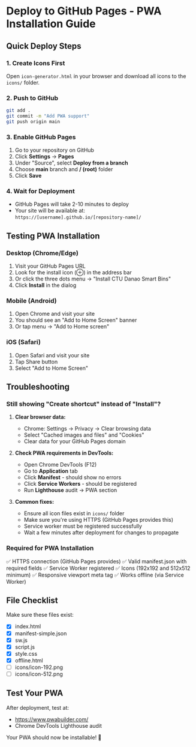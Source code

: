 # Deploy to GitHub Pages - PWA Installation Guide

## Quick Deploy Steps

### 1. Create Icons First
Open `icon-generator.html` in your browser and download all icons to the `icons/` folder.

### 2. Push to GitHub
```bash
git add .
git commit -m "Add PWA support"
git push origin main
```

### 3. Enable GitHub Pages
1. Go to your repository on GitHub
2. Click **Settings** → **Pages**
3. Under "Source", select **Deploy from a branch**
4. Choose **main** branch and **/ (root)** folder
5. Click **Save**

### 4. Wait for Deployment
- GitHub Pages will take 2-10 minutes to deploy
- Your site will be available at: `https://[username].github.io/[repository-name]/`

## Testing PWA Installation

### Desktop (Chrome/Edge)
1. Visit your GitHub Pages URL
2. Look for the install icon (⊕) in the address bar
3. Or click the three dots menu → "Install CTU Danao Smart Bins"
4. Click **Install** in the dialog

### Mobile (Android)
1. Open Chrome and visit your site
2. You should see an "Add to Home Screen" banner
3. Or tap menu → "Add to Home screen"

### iOS (Safari)
1. Open Safari and visit your site
2. Tap Share button
3. Select "Add to Home Screen"

## Troubleshooting

### Still showing "Create shortcut" instead of "Install"?

1. **Clear browser data:**
   - Chrome: Settings → Privacy → Clear browsing data
   - Select "Cached images and files" and "Cookies"
   - Clear data for your GitHub Pages domain

2. **Check PWA requirements in DevTools:**
   - Open Chrome DevTools (F12)
   - Go to **Application** tab
   - Click **Manifest** - should show no errors
   - Click **Service Workers** - should be registered
   - Run **Lighthouse** audit → PWA section

3. **Common fixes:**
   - Ensure all icon files exist in `icons/` folder
   - Make sure you're using HTTPS (GitHub Pages provides this)
   - Service worker must be registered successfully
   - Wait a few minutes after deployment for changes to propagate

### Required for PWA Installation
✅ HTTPS connection (GitHub Pages provides)
✅ Valid manifest.json with required fields
✅ Service Worker registered
✅ Icons (192x192 and 512x512 minimum)
✅ Responsive viewport meta tag
✅ Works offline (via Service Worker)

## File Checklist
Make sure these files exist:
- [x] index.html
- [x] manifest-simple.json
- [x] sw.js
- [x] script.js
- [x] style.css
- [x] offline.html
- [ ] icons/icon-192.png
- [ ] icons/icon-512.png

## Test Your PWA
After deployment, test at:
- https://www.pwabuilder.com/
- Chrome DevTools Lighthouse audit

Your PWA should now be installable! 🎉
